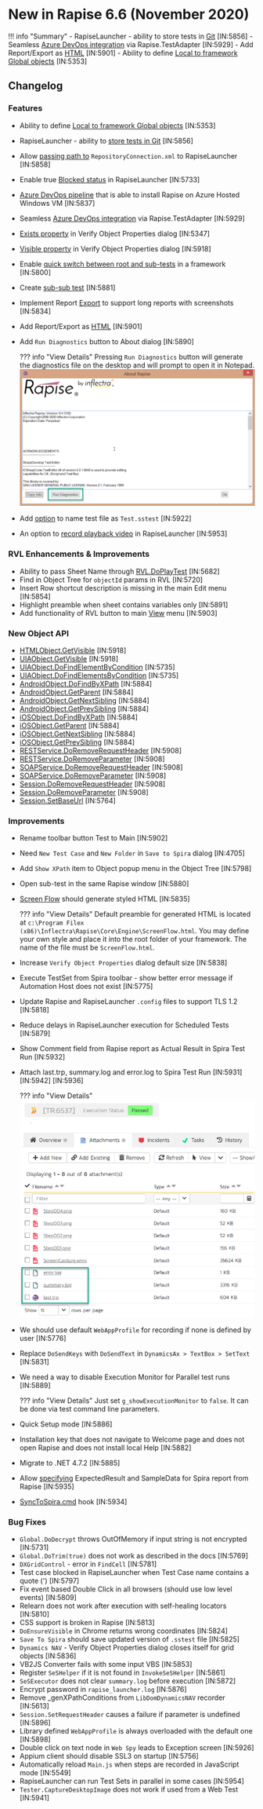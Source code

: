# New in Rapise 6.6 (November 2020)

!!! info "Summary"
    - RapiseLauncher - ability to store tests in [Git](../Guide/git_integration.md) [IN:5856]
    - Seamless [Azure DevOps integration](../Guide/vstest.md) via Rapise.TestAdapter [IN:5929]
    - Add Report/Export as [HTML](../Guide/automated_reporting.md#export-report) [IN:5901]
    - Ability to define [Local to framework Global objects](../Guide/global_objects.md) [IN:5353]

## Changelog

### Features

- Ability to define [Local to framework Global objects](../Guide/global_objects.md) [IN:5353]
- RapiseLauncher - ability to [store tests in Git](../Guide/git_integration.md) [IN:5856]
- Allow [passing path to](../Guide/spiratest_integration.md#command-line-arguments) `RepositoryConnection.xml` to RapiseLauncher [IN:5858]
- Enable true [Blocked status](../Guide/spiratest_integration.md#block-execution) in RapiseLauncher [IN:5733]
- [Azure DevOps pipeline](https://github.com/Inflectra/rapise-testadapter#azure-pipelines) that is able to install Rapise on Azure Hosted Windows VM [IN:5837]
- Seamless [Azure DevOps integration](../Guide/vstest.md) via Rapise.TestAdapter [IN:5929]
- [Exists property](../Guide/verify_object_properties.md#check-object-exists) in Verify Object Properties dialog [IN:5347]
- [Visible property](../Guide/verify_object_properties.md#check-object-visible) in Verify Object Properties dialog [IN:5918]
- Enable [quick switch between root and sub-tests](../Intro/framework.md#framework-navigation-root-test-parent-test-sub-tests) in a framework [IN:5800]
- Create [sub-sub test](../Guide/tests_and_sub_tests.md#sub-test-context-menu) [IN:5881]
- Implement Report [Export](../Guide/automated_reporting.md#export-report) to support long reports with screenshots [IN:5834]
- Add Report/Export as [HTML](../Guide/automated_reporting.md#export-report) [IN:5901]
- Add `Run Diagnostics` button to About dialog [IN:5890]

    ??? info "View Details"
        Pressing `Run Diagnostics` button will generate the diagnostics file on the desktop and will prompt to open it in Notepad.
        ![About Dialog](../Guide/img/run_diagnostics.png)

- Add [option](../Guide/options_dialog.md#settings) to name test file as `Test.sstest` [IN:5922]
- An option to [record playback video](../Guide/spiratest_integration.md#record-playback-videos) in RapiseLauncher [IN:5953]

### RVL Enhancements & Improvements

- Ability to pass Sheet Name through [RVL.DoPlayTest](../Libraries/RVL.md#doplaytest) [IN:5682]
- Find in Object Tree for `objectId` params in RVL [IN:5720]
- Insert Row shortcut description is missing in the main Edit menu [IN:5854]
- Highlight preamble when sheet contains variables only [IN:5891]
- Add functionality of RVL button to main [View](../Guide/menu_and_toolbars.md#view) menu [IN:5903]

### New Object API

- [HTMLObject.GetVisible](../Libraries/HTMLObject.md#visible) [IN:5918]
- [UIAObject.GetVisible](../Libraries/UIAObject.md#visible) [IN:5918]
- [UIAObject.DoFindElementByCondition](../Libraries/UIAObject.md#dofindelementbycondition) [IN:5735]
- [UIAObject.DoFindElementsByCondition](../Libraries/UIAObject.md#dofindelementsbycondition) [IN:5735]
- [AndroidObject.DoFindByXPath](../Libraries/AndroidObject.md#dofindbyxpath) [IN:5884]
- [AndroidObject.GetParent](../Libraries/AndroidObject.md#parent) [IN:5884]
- [AndroidObject.GetNextSibling](../Libraries/AndroidObject.md#nextsibling) [IN:5884]
- [AndroidObject.GetPrevSibling](../Libraries/AndroidObject.md#prevsibling) [IN:5884]
- [iOSObject.DoFindByXPath](../Libraries/iOSObject.md#dofindbyxpath) [IN:5884]
- [iOSObject.GetParent](../Libraries/iOSObject.md#parent) [IN:5884]
- [iOSObject.GetNextSibling](../Libraries/iOSObject.md#nextsibling) [IN:5884]
- [iOSObject.GetPrevSibling](../Libraries/iOSObject.md#prevsibling) [IN:5884]
- [RESTService.DoRemoveRequestHeader](../Libraries/RESTService.md#doremoverequestheader) [IN:5908]
- [RESTService.DoRemoveParameter](../Libraries/RESTService.md#doremoveparameter) [IN:5908]
- [SOAPService.DoRemoveRequestHeader](../Libraries/SOAPService.md#doremoverequestheader) [IN:5908]
- [SOAPService.DoRemoveParameter](../Libraries/SOAPService.md#doremoveparameter) [IN:5908]
- [Session.DoRemoveRequestHeader](../Libraries/Session.md#doremoverequestheader) [IN:5908]
- [Session.DoRemoveParameter](../Libraries/Session.md#doremoveparameter) [IN:5908]
- [Session.SetBaseUrl](../Libraries/Session.md#setbaseurl) [IN:5764]

### Improvements

- Rename toolbar button Test to Main [IN:5902]
- Need `New Test Case` and `New Folder` in `Save to Spira` dialog [IN:4705]
- Add `Show XPath` item to Object popup menu in the Object Tree [IN:5798]
- Open sub-test in the same Rapise window [IN:5880]
- [Screen Flow](../Guide/screenshots.md#playback) should generate styled HTML [IN:5835]

    ??? info "View Details"
        Default preamble for generated HTML is located at `c:\Program Filex (x86)\Inflectra\Rapise\Core\Engine\ScreenFlow.html`. You may define your own style and place it into the root folder of your framework. The name of the file must be `ScreenFlow.html`.

- Increase `Verify Object Properties` dialog default size [IN:5838]
- Execute TestSet from Spira toolbar - show better error message if Automation Host does not exist [IN:5775]
- Update Rapise and RapiseLauncher `.config` files to support TLS 1.2 [IN:5818]
- Reduce delays in RapiseLauncher execution for Scheduled Tests [IN:5879]
- Show Comment field from Rapise report as Actual Result in Spira Test Run [IN:5932]
- Attach last.trp, summary.log and error.log to Spira Test Run [IN:5931] [IN:5942] [IN:5936]

    ??? info "View Details"
        ![](../Guide/img/testrun_attachments.png)

- We should use default `WebAppProfile` for recording if none is defined by user [IN:5776]
- Replace `DoSendKeys` with `DoSendText` in `DynamicsAx > TextBox > SetText` [IN:5831]
- We need a way to disable Execution Monitor for Parallel test runs [IN:5889]

    ??? info "View Details"
        Just set `g_showExecutionMonitor` to `false`. It can be done via test command line parameters.

- Quick Setup mode [IN:5886]
- Installation key that does not navigate to Welcome page and does not open Rapise and does not install local Help [IN:5882]
- Migrate to .NET 4.7.2 [IN:5885]
- Allow [specifying](../Guide/automated_reporting.md#custom-spira-column-mapping) ExpectedResult and SampleData for Spira report from Rapise [IN:5935]
- [SyncToSpira.cmd](../Guide/git_integration.md#saving-existing-test-and-synctospiracmd) hook [IN:5934]

### Bug Fixes

- `Global.DoDecrypt` throws OutOfMemory if input string is not encrypted [IN:5731]
- `Global.DoTrim(true)` does not work as described in the docs [IN:5769]
- `DXGridControl` - error in `FindCell` [IN:5781]
- Test case blocked in RapiseLauncher when Test Case name contains a quote (') [IN:5797]
- Fix event based Double Click in all browsers (should use low level events) [IN:5809]
- Relearn does not work after execution with self-healing locators [IN:5810]
- CSS support is broken in Rapise [IN:5813]
- `DoEnsureVisible` in Chrome returns wrong coordinates [IN:5824]
- `Save To Spira` should save updated version of `.sstest` file [IN:5825]
- `Dynamics NAV` - Verify Object Properties dialog closes itself for grid objects [IN:5836]
- VB2JS Converter fails with some input VBS [IN:5853]
- Register `SeSHelper` if it is not found in `InvokeSeSHelper` [IN:5861]
- `SeSExecutor` does not clear `summary.log` before execution [IN:5872]
- Encrypt password in `rapise_launcher.log` [IN:5876]
- Remove _genXPathConditions from `LibDomDynamicsNAV` recorder [IN:5613]
- `Session.SetRequestHeader` causes a failure if parameter is undefined [IN:5896]
- Library defined `WebAppProfile` is always overloaded with the default one [IN:5898]
- Double click on text node in `Web Spy` leads to Exception screen [IN:5926]
- Appium client should disable SSL3 on startup [IN:5756]
- Automatically reload `Main.js` when steps are recorded in JavaScript mode [IN:5549]
- RapiseLauncher can run Test Sets in parallel in some cases [IN:5954]
- `Tester.CaptureDesktopImage` does not work if used from a Web Test [IN:5941]
